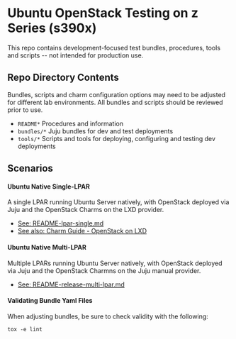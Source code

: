 # Ubuntu OpenStack Testing on z Series (s390x)

This repo contains development-focused test bundles, procedures, tools and 
scripts -- not intended for production use.

## Repo Directory Contents

Bundles, scripts and charm configuration options may need to be adjusted 
for different lab environments.  All bundles and scripts should be reviewed
prior to use.

 * ``README*``  Procedures and information
 * ``bundles/*``  Juju bundles for dev and test deployments
 * ``tools/*``  Scripts and tools for deploying, configuring and testing dev deployments

## Scenarios

#### Ubuntu Native Single-LPAR
A single LPAR running Ubuntu Server natively, with OpenStack deployed via 
Juju and the OpenStack Charms on the LXD provider.

 - [See: README-lpar-single.md](README-lpar-single.md)
 - [See also: Charm Guide - OpenStack on LXD](http://docs.openstack.org/developer/charm-guide/openstack-on-lxd.html)

#### Ubuntu Native Multi-LPAR
Multiple LPARs running Ubuntu Server natively, with OpenStack deployed via 
Juju and the OpenStack Charmns on the Juju manual provider.

 - [See: README-release-multi-lpar.md](README-lpar.md)

#### Validating Bundle Yaml Files

When adjusting bundles, be sure to check validity with the following:

```
tox -e lint
```
